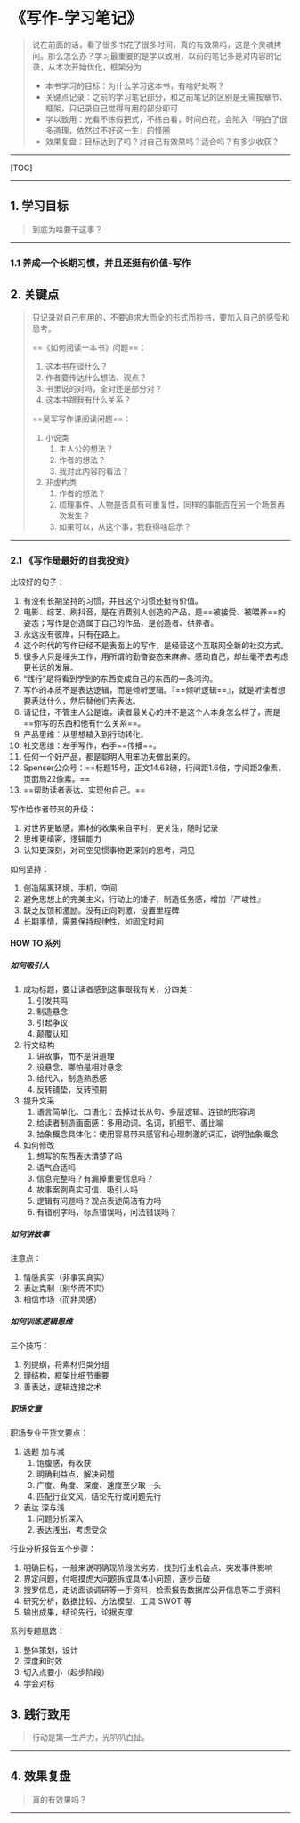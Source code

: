 

# 《写作-学习笔记》

> 说在前面的话，看了很多书花了很多时间，真的有效果吗，这是个灵魂拷问。那么怎么办？学习最重要的是学以致用，以前的笔记多是对内容的记录，从本次开始优化，框架分为
> 	- 本书学习的目标：为什么学习这本书，有啥好处啊？
> 	- 关键点记录：之前的学习笔记部分，和之前笔记的区别是无需按章节、框架，只记录自己觉得有用的部分即可
> 	- 学以致用：光看不练假把式，不练白看，时间白花，会陷入『明白了很多道理，依然过不好这一生』的怪圈
> 	- 效果复盘：目标达到了吗？对自己有效果吗？适合吗？有多少收获？

-----

[TOC]

----

## 1. 学习目标

> 到底为啥要干这事？

-----

### 1.1 养成一个长期习惯，并且还挺有价值-写作





## 2. 关键点

> 只记录对自己有用的，不要追求大而全的形式而抄书，要加入自己的感受和思考。
>
> ==《如何阅读一本书》问题==：
>
> 1. 这本书在谈什么？
> 2. 作者要传达什么想法、观点？
> 3. 书里说的对吗，全对还是部分对？
> 4. 这本书跟我有什么关系？
>
> 
>
> ==吴军写作课阅读问题==：
>
> 1. 小说类
>    1. 主人公的想法？
>    2. 作者的想法？
>    3. 我对此内容的看法？
> 2. 非虚构类
>    1. 作者的想法？
>    2. 梳理事件、人物是否具有可重复性，同样的事能否在另一个场景再次发生？
>    3. 如果可以，从这个事，我获得啥启示？

-----

### 2.1 《写作是最好的自我投资》

比较好的句子：

1. 有没有长期坚持的习惯，并且这个习惯还挺有价值。
2. 电影、综艺、刷抖音，是在消费别人创造的产品，是==被接受、被喂养==的姿态；写作是创造属于自己的作品，是创造者、供养者。
3. 永远没有彼岸，只有在路上。
4. 这个时代的写作已经不是表面上的写作，是经营这个互联网全新的社交方式。
5. 很多人只是埋头工作，用所谓的勤奋姿态来麻痹、感动自己，却丝毫不去考虑更长远的发展。
6. “践行”是将看到学到的东西变成自己的东西的一条鸿沟。
7. 写作的本质不是表达逻辑，而是倾听逻辑。『==倾听逻辑==』，就是听读者想要表达什么，然后替他们去表达。
8. 请记住，不管主人公是谁，读者最关心的并不是这个人本身怎么样了，而是==你写的东西和他有什么关系==。
9. 产品思维：从思想植入到行动转化。
10. 社交思维：左手写作，右手==传播==。
11. 任何一个好产品，都是聪明人用笨功夫做出来的。
12. Spenser公众号：==标题15号，正文14.63磅，行间距1.6倍，字间距2像素，页面局22像素。==
13. ==帮助读者表达、实现他自己。==

  

写作给作者带来的升级：

1. 对世界更敏感，素材的收集来自平时，更关注，随时记录
2. 思维更缜密，逻辑能力
3. 认知更深刻，对司空见惯事物更深刻的思考，洞见



如何坚持：

1. 创造隔离环境，手机，空间
2. 避免思想上的完美主义，行动上的矮子，制造任务感，增加『严峻性』
3. 缺乏反馈和激励。没有正向刺激，设置里程碑
4. 长期事情，需要保持规律性，如固定时间

#### HOW TO 系列

##### 如何吸引人

1. 成功标题，要让读者感到这事跟我有关，分四类：
   1. 引发共鸣
   2. 制造悬念
   3. 引起争议
   4. 颠覆认知
2. 行文结构
   1. 讲故事，而不是讲道理
   2. 设悬念，哪怕是相对悬念
   3. 给代入，制造熟悉感
   4. 反转铺垫，反转预期
3. 提升文采
   1. 语言简单化、口语化：去掉过长从句、多层逻辑、连锁的形容词
   2. 给读者制造画面感：多用动词、名词，抓细节、善比喻
   3. 抽象概念具体化：使用容易带来感官和心理刺激的词汇，说明抽象概念
4. 如何修改
   1. 想写的东西表达清楚了吗
   2. 语气合适吗
   3. 信息完整吗？有漏掉重要信息吗？
   4. 故事案例真实可信、吸引人吗
   5. 逻辑有问题吗？观点表述简洁有力吗
   6. 有错别字吗，标点错误吗，问法错误吗？

##### 如何讲故事

注意点：

1. 情感真实（非事实真实）
2. 表达克制（别华而不实）
3. 相信市场（而非灵感）



##### 如何训练逻辑思维

三个技巧：

1. 列提纲，将素材归类分组
2. 理结构，框架比细节重要
3. 善表达，逻辑连接之术

##### 职场文章

职场专业干货文要点：

1. 选题 加与减
   1. 饱腹感，有收获
   2. 明确利益点，解决问题
   3. 广度、角度、深度、速度至少取一头
   4. 匹配行业文风，结论先行或问题先行
2. 表达 深与浅
   1. 问题分析深入
   2. 表达浅出，考虑受众

行业分析报告五个步骤：

1. 明确目标，一般来说明确现阶段优劣势，找到行业机会点、突发事件影响
2. 界定问题，付咂摸虎大问题拆成具体小问题，逐步击破
3. 搜罗信息，走访面谈调研等一手资料，检索报告数据库公开信息等二手资料
4. 研究分析，数据比较、方法模型、工具 SWOT 等
5. 输出成果，结论先行，论据支撑

系列专题思路：

1. 整体策划，设计
2. 深度和时效
3. 切入点要小（起步阶段）
4. 学会对标



## 3. 践行致用

> 行动是第一生产力，光叭叭白扯。

-----









## 4. 效果复盘

> 真的有效果吗？

-----

